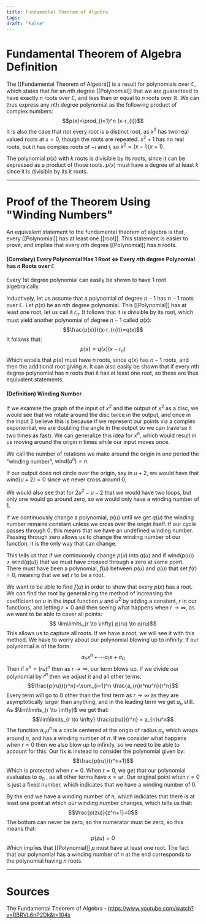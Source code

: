 ```yaml
---
title: Fundamental Theorem of Algebra
tags:
draft: "False"
---
```

# Fundamental Theorem of Algebra Definition
The [[Fundamental Theorem of Algebra]] is a result for polynomials over $\mathbb{C}$, which states that for an $n$th degree [[Polynomial]] that we are guaranteed to have exactly $n$ roots over $\mathbb{C}$, and less than or equal to $n$ roots over $\mathbb{R}$. We can thus express any $n$th degree polynomial as the following product of complex numbers:
$$p(x)=\prod_{i=1}^n (x-r_{i})$$
It is also the case that not every root is a distinct root, as $x^2$ has two real valued roots at $x=0$, though the roots are repeated. $x^2+1$ has no real roots, but it has complex roots of $-i$ and $i$, so $x^2=(x-i)(x+1)$. 

The polynomial $p(x)$ with $k$ roots is divisible by its roots, since it can be expressed as a product of those roots. $p(x)$ must have a degree of at least $k$ since it is divisible by its $k$ roots. 

---
# Proof of the Theorem Using "Winding Numbers"
An equivalent statement to the fundamental theorem of algebra is that, every [[Polynomial]] has at least one [[root]]. This statement is easier to prove, and implies that every $n$th degree [[Polynomial]] has $n$ roots. 

#### (Corrolary) Every Polynomial Has 1 Root $\iff$ Every $n$th degree Polynomial has $n$ Roots over $\mathbb{C}$
Every $1$st degree polynomial can easily be shown to have 1 root algebraically. 

Inductively, let us assume that a polynomial of degree $n-1$ has $n-1$ roots over $\mathbb{C}$. Let $p(x)$ be an $n$th degree polynomial. This [[Polynomial]] has at least one root, let us call it $r_{n}$. It follows that it is divisible by its root, which must yield another polynomial of degree $n-1$ called $q(x)$:
$$\frac{p(x)}{(x-r_{n})}=q(x)$$
It follows that:
$$p(x)=q(x)(x-r_{n})$$
Which entails that $p(x)$ must have $n$ roots, since $q(x)$ has $n-1$ roots, and then the additional root giving $n$.  It can also easily be shown that if every $n$th degree polynomial has $n$ roots that it has at least one root, so these are thus equivalent statements. 

#### (Definition) Winding Number 
If we examine the graph of the input of $x^2$ and the output of $x^2$ as a disc, we would see that we rotate around the disc twice in the output, and once in the input (I believe this is because if we represent our points via a complex exponential, we are doubling the angle in the output so we can traverse it two times as fast). We can generalize this idea for $x^n$, which would result in us moving around the origin $n$ times while our input moves once. 

We call the number of rotations we make around the origin in one period the "winding number", $\text{wind}(u^n)=n$. 

If our output does not circle over the origin, say in $u+2$, we would have that $\text{wind}(u+2)=0$ since we never cross around 0. 

We would also see that for $2u^2-u-2$ that we would have two loops, but only one would go around zero, so we would only have a winding number of 1. 

If we continuously change a polynomial, $p(u)$ until we get $q(u)$ the winding number remains constant unless we cross over the origin itself. If our cycle passes through 0, this means that we have an undefined winding number. Passing through zero allows us to change the winding number of our function, it is the only way that can change.  

This tells us that if we continuously change $p(u)$ into $q(u)$ and if $\text{wind}(p(u)) \neq \text{wind}(q(u))$ that we must have crossed through a zero at some point. There must have been a polynomial, $f(u)$ between $p(u)$ and $q(u)$ that set $f(r)=0$, meaning that we set $r$ to be a root. 

We want to be able to find $f(u)$ in order to show that every $p(x)$ has a root. We can find the root by generalizing the method of increasing the coefficient on $u$ in the input function $u$ and $u^2$ by adding a constant, $r$ in our functions, and letting $r=0$ and then seeing what happens when $r \to \infty$, as we want to be able to cover all points:
$$
\lim\limits_{r \to \infty} 
 p(ru) \to q(ru)$$
 This allows us to capture all roots. If we have a root, we will see it with this method. We have to worry about our polynomial blowing up to infinity. If our polynomial is of the form:
 $$a_{n}x^n + \cdots a_{1}x+a_{0}$$
 Then if $x^n = (ru)^n$ then as $r \to \infty$, our term blows up. If we divide our polynomial by $r^n$ then we adjust it and all other terms:
 $$\frac{p(ru)}{r^n}=\sum_{i=1}^n \frac{a_{n}r^nu^n}{r^n}$$
 Every term will go to 0 other than the first term as $r \to \infty$ as they are asymptotically larger than anything, and in the leading term we get $a_{n}$ still. As $\lim\limits_{r \to \infty}$ we get that:
 $$\lim\limits_{r \to \infty}  \frac{p(ru)}{r^n} = a_{n}u^n$$
 The function $a_{n}u^n$ is a circle centered at the origin of radius $a_{n}$ which wraps around $n$, and has a winding number of $n$. If we consider what happens when $r=0$ then we also blow up to infinity, so we need to be able to account for this. Our fix is instead to consider the polynomial given by:
 $$\frac{p(ru)}{r^n+1}$$
 Which is protected when $r=0$. When $r=0$, we get that our polynomial evaluates to $a_{0}$
, as all other terms have $x=ur$. Our original point when $r=0$ is just a fixed number, which indicates that we have a winding number of 0. 

By the end we have a winding number of $n$, which indicates that there is at least one point at which our winding number changes, which tells us that:
$$\frac{p(zu)}{z^n+1}=0$$
The bottom can never be zero, so the numerator must be zero, so this means that:
$$p(zu)=0$$
Which implies that [[Polynomial]] $p$ must have at least one root. The fact that our polynomial has a winding number of $n$ at the end corresponds to the polynomial having $n$ roots. 

---
# Sources 
The Fundamental Theorem of Algebra - https://www.youtube.com/watch?v=RBRVL6nP2Dk&t=104s

